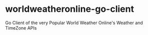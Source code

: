 # worldweatheronline-go-client
Go Client of the very Popular World Weather Online's Weather and TimeZone APIs
